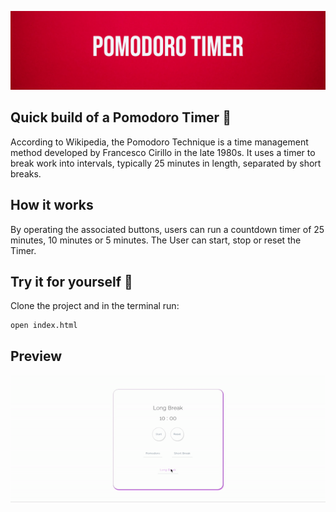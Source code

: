 ![](https://github.com/BenCoyne/PomodoroTimer/blob/main/pom_banner.png)

## Quick build of a Pomodoro Timer 🍅

According to Wikipedia, the Pomodoro Technique is a time management method developed by Francesco Cirillo in the late 1980s. It uses a timer to break work into intervals, typically 25 minutes in length, separated by short breaks.

## How it works

By operating the associated buttons, users can run a countdown timer of 25 minutes, 10 minutes or 5 minutes. The User can start, stop or reset the Timer. 

## Try it for yourself 🙂

Clone the project and in the terminal run:

```
open index.html
```

## Preview

![Alt Text](https://github.com/BenCoyne/PomodoroTimer/blob/main/pomGif.gif)

